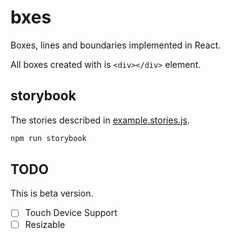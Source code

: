 # bxes

Boxes, lines and boundaries implemented in React.

All boxes created with is `<div></div>` element.

## storybook

The stories described in [example.stories.js](./src/stories/example.stories.js).

```bash
npm run storybook
```

## TODO

This is beta version.

- [ ] Touch Device Support
- [ ] Resizable
